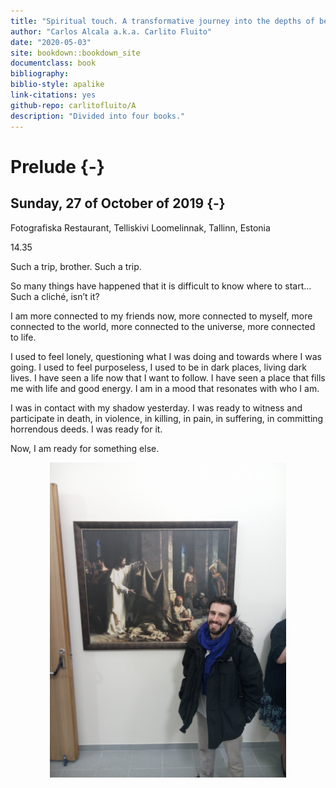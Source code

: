 ```yaml
--- 
title: "Spiritual touch. A transformative journey into the depths of being."
author: "Carlos Alcala a.k.a. Carlito Fluito"
date: "2020-05-03"
site: bookdown::bookdown_site
documentclass: book
bibliography: 
biblio-style: apalike
link-citations: yes
github-repo: carlitofluito/A
description: "Divided into four books."
---
```

# Prelude {-}

## Sunday, 27 of October of 2019 {-}

Fotografiska Restaurant, Telliskivi Loomelinnak, Tallinn, Estonia

14.35

Such a trip, brother. Such a trip. 

So many things have happened that it is difficult to know where to start… Such a cliché, isn’t it?

I am more connected to my friends now, more connected to myself, more connected to the world, more connected to the universe, more connected to life. 

I used to feel lonely, questioning what I was doing and towards where I was going. I used to feel purposeless, I used to be in dark places, living dark lives. I have seen a life now that I want to follow. I have seen a place that fills me with life and good energy. I am in a mood that resonates with who I am.

I was in contact with my shadow yesterday. I was ready to witness and participate in death, in violence, in killing, in pain, in suffering, in committing horrendous deeds. I was ready for it. 

Now, I am ready for something else. 


<img src="docs/images/prelude/jesus.jpg" width="75%" style="display: block; margin: auto;" />
